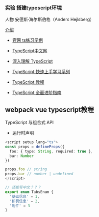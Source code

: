 ### 实验 搭建typescript环境

人物 安德斯·海尔斯伯格（Anders Hejlsberg）
[](https://www.typescriptlang.org/zh/docs/)
[](https://www.typescriptlang.org/)

[](https://github.com/microsoft/TypeScript.git)
[](https://github.com/microsoft/TypeScript)
[介绍](https://www.sohu.com/na/433426213_298038)


- [官网 ts练习示例](https://www.tslang.cn/play/index.html)

- [TypeScript中文网](https://www.tslang.cn/docs/home.html)
- [深入理解 TypeScript](https://jkchao.github.io/typescript-book-chinese/)

- [TypeScript 快速上手学习系列](https://blog.csdn.net/hh18700418030/category_11716049.html)

- [TypeScript 教程](https://www.w3cschool.cn/typescript/)
- [TypeScript 全面进阶指南](https://zhuanlan.zhihu.com/p/538934048)
## webpack vue typescript教程


TypeScript 与组合式 API

- 运行时声明



```TypeScript
<script setup lang="ts">
const props = defineProps({
  foo: { type: String, required: true },
  bar: Number
})

props.foo // string
props.bar // number | undefined
</script>
```
```ts
// 还能写中文？？？
export enum TabsEnum {
  '基础信息' = 1,
  '扣罚信息' = 2,
  '附件' = 3
}
```